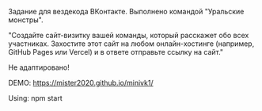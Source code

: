 Задание для вездекода ВКонтакте.
Выполнено командой "Уральские монстры".

"Создайте сайт-визитку вашей команды, который расскажет обо всех участниках. Захостите этот сайт на любом онлайн-хостинге (например, GitHub Pages или Vercel) и в ответе отправьте ссылку на сайт."

Не адаптировано!

DEMO: https://mister2020.github.io/minivk1/

Using:
npm start
